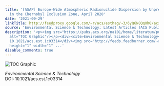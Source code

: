 ```yaml
---
title: '[ASAP] Europe-Wide Atmospheric Radionuclide Dispersion by Unprecedented Wildfires
  in the Chernobyl Exclusion Zone, April 2020'
date: '2021-09-29'
linkTitle: http://feedproxy.google.com/~r/acs/esthag/~3/6yQ6N8QqOh8/acs.est.1c03314
source: 'Environmental Science & Technology: Latest Articles (ACS Publications)'
description: '<p><img src="https://pubs.acs.org/na101/home/literatum/publisher/achs/journals/content/esthag/0/esthag.ahead-of-print/acs.est.1c03314/20210929/images/medium/es1c03314_0006.gif"
  alt="TOC Graphic"/></p><div><cite>Environmental Science & Technology</cite></div><div>DOI:
  10.1021/acs.est.1c03314</div><img src="http://feeds.feedburner.com/~r/acs/esthag/~4/6yQ6N8QqOh8"
  height="1" width="1" ...'
disable_comments: true
---
```

<p><img src="https://pubs.acs.org/na101/home/literatum/publisher/achs/journals/content/esthag/0/esthag.ahead-of-print/acs.est.1c03314/20210929/images/medium/es1c03314_0006.gif" alt="TOC Graphic"/></p><div><cite>Environmental Science & Technology</cite></div><div>DOI: 10.1021/acs.est.1c03314</div><img src="http://feeds.feedburner.com/~r/acs/esthag/~4/6yQ6N8QqOh8" height="1" width="1" ...
